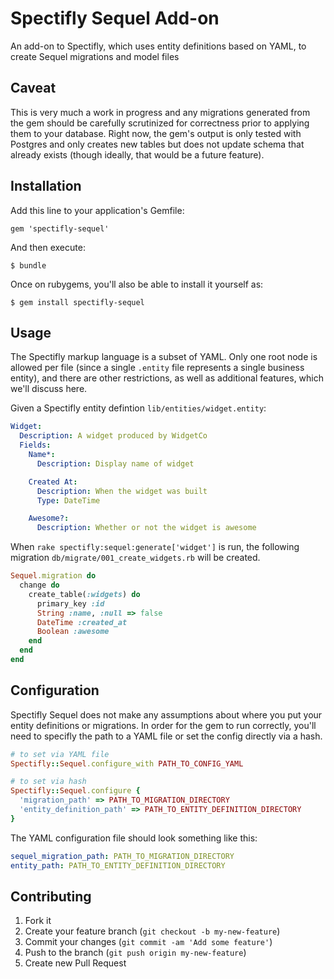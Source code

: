 # Spectifly Sequel Add-on

An add-on to Spectifly, which uses entity definitions based on YAML, to
create Sequel migrations and model files

## Caveat

This is very much a work in progress and any migrations generated from
the gem should be carefully scrutinized for correctness prior to
applying them to your database.  Right now, the gem's output is only
tested with Postgres and only creates new tables but does not update
schema that already exists (though ideally, that would be a future
feature).

## Installation

Add this line to your application's Gemfile:

    gem 'spectifly-sequel'

And then execute:

    $ bundle

Once on rubygems, you'll also be able to install it yourself as:

    $ gem install spectifly-sequel

## Usage

The Spectifly markup language is a subset of YAML. Only one root node is allowed
per file (since a single `.entity` file represents a single business entity),
and there are other restrictions, as well as additional features, which we'll
discuss here.

Given a Spectifly entity defintion `lib/entities/widget.entity`:

```YAML
Widget:
  Description: A widget produced by WidgetCo
  Fields:
    Name*:
      Description: Display name of widget

    Created At:
      Description: When the widget was built
      Type: DateTime

    Awesome?:
      Description: Whether or not the widget is awesome
```
When `rake spectifly:sequel:generate['widget']` is run, the following
migration `db/migrate/001_create_widgets.rb` will be created.
```ruby
Sequel.migration do
  change do
    create_table(:widgets) do
      primary_key :id
      String :name, :null => false
      DateTime :created_at
      Boolean :awesome
    end
  end
end
```

## Configuration

Spectifly Sequel does not make any assumptions about where you put your
entity definitions or migrations.  In order for the gem to run
correctly, you'll need to specifly the path to a YAML file or set the
config directly via a hash.

```ruby
# to set via YAML file
Spectifly::Sequel.configure_with PATH_TO_CONFIG_YAML

# to set via hash
Spectifly::Sequel.configure {
  'migration_path' => PATH_TO_MIGRATION_DIRECTORY
  'entity_definition_path' => PATH_TO_ENTITY_DEFINITION_DIRECTORY
}
```

The YAML configuration file should look something like this:
```yaml
sequel_migration_path: PATH_TO_MIGRATION_DIRECTORY
entity_path: PATH_TO_ENTITY_DEFINITION_DIRECTORY
```

## Contributing

1. Fork it
2. Create your feature branch (`git checkout -b my-new-feature`)
3. Commit your changes (`git commit -am 'Add some feature'`)
4. Push to the branch (`git push origin my-new-feature`)
5. Create new Pull Request
